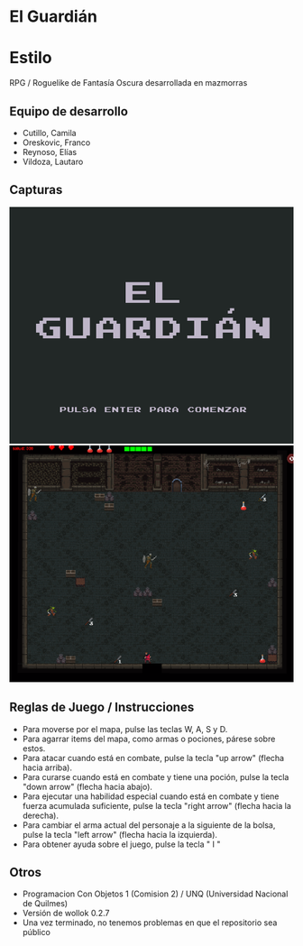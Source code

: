 # El Guardián

# Estilo
RPG / Roguelike de Fantasía Oscura desarrollada en mazmorras

## Equipo de desarrollo

- Cutillo, Camila
- Oreskovic, Franco
- Reynoso, Elías
- Vildoza, Lautaro

## Capturas

![Titulo](fondoTitulo2.png)
![Captura Nivel 1](capturaParaReadme.png)

## Reglas de Juego / Instrucciones

 - Para moverse por el mapa, pulse las teclas W, A, S y D.
 - Para agarrar items del mapa, como armas o pociones, párese sobre estos.
 - Para atacar cuando está en combate, pulse la tecla "up arrow" (flecha hacia arriba).
 - Para curarse cuando está en combate y tiene una poción, pulse la tecla "down arrow" (flecha hacia abajo).
 - Para ejecutar una habilidad especial cuando está en combate y tiene fuerza acumulada suficiente, pulse la tecla "right arrow" (flecha hacia la derecha).
 - Para cambiar el arma actual del personaje a la siguiente de la bolsa, pulse la tecla "left arrow" (flecha hacia la izquierda).
 - Para obtener ayuda sobre el juego, pulse la tecla " I "


## Otros

- Programacion Con Objetos 1 (Comision 2) / UNQ (Universidad Nacional de Quilmes)
- Versión de wollok 0.2.7
- Una vez terminado, no tenemos problemas en que el repositorio sea público
